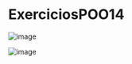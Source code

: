 # ExerciciosPOO14

![image](https://github.com/JoaoVictorArantes/ExerciciosPOO14/assets/80133673/cb706a17-a88a-4db2-8cdb-05c911bfc3d9)

![image](https://github.com/JoaoVictorArantes/ExerciciosPOO14/assets/80133673/b9d8e9d5-81f7-4fdb-ba4e-0253935db421)
